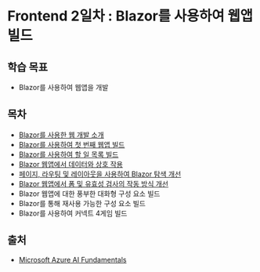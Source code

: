 # Frontend 2일차 : Blazor를 사용하여 웹앱 빌드

## 학습 목표
 - Blazor를 사용하여 웹앱을 개발

## 목차
 - [Blazor를 사용한 웹 개발 소개](./content/01_Blazor를_사용한_웹_개발_소개.md)
 - [Blazor를 사용하여 첫 번째 웹앱 빌드](./content/02_Blazor를_사용하여_첫_번째_웹앱_빌드.md)
 - [Blazor를 사용하여 할 일 목록 빌드](./content/03_Blazor를_사용하여_할_일_목록_빌드.md)
 - [Blazor 웹앱에서 데이터와 상호 작용](./content/04_Blazor_웹앱에서_데이터와_상호_작용.md)
 - [페이지, 라우팅 및 레이아웃을 사용하여 Blazor 탐색 개선](./content/05_페이지_라우팅_및_레이아웃을_사용하여_Blazor_탐색_개선.md)
 - [Blazor 웹앱에서 폼 및 유효성 검사의 작동 방식 개선](./content/06_Blazor_웹앱에서_폼_및_유효성_검사의_작동_방식_개선.md)
 - Blazor 웹앱에 대한 풍부한 대화형 구성 요소 빌드
 - Blazor를 통해 재사용 가능한 구성 요소 빌드
 - Blazor를 사용하여 커넥트 4게임 빌드

 ## 출처
  - [Microsoft Azure AI Fundamentals](https://learn.microsoft.com/ko-kr/training/courses/ai-900t00?ns-enrollment-type=Collection&ns-enrollment-id=dqkfkedzzr7po)